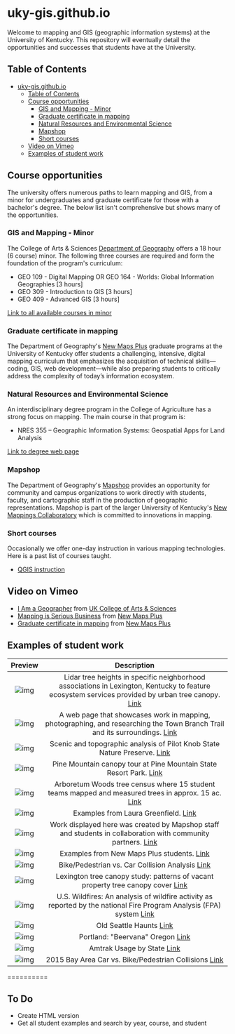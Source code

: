 # uky-gis.github.io
Welcome to mapping and GIS (geographic information systems) at the University of Kentucky. This repository will eventually detail the opportunities and successes that students have at the University.

## Table of Contents

<!-- TOC depthFrom:1 depthTo:6 withLinks:1 updateOnSave:1 orderedList:0 -->

- [uky-gis.github.io](#uky-gisgithubio)
	- [Table of Contents](#table-of-contents)
	- [Course opportunities](#course-opportunities)
		- [GIS and Mapping - Minor](#gis-and-mapping-minor)
		- [Graduate certificate in mapping](#graduate-certificate-in-mapping)
		- [Natural Resources and Environmental Science](#natural-resources-and-environmental-science)
		- [Mapshop](#mapshop)
		- [Short courses](#short-courses)
	- [Video on Vimeo](#video-on-vimeo)
	- [Examples of student work](#examples-of-student-work)

<!-- /TOC -->


## Course opportunities

The university offers numerous paths to learn mapping and GIS, from a minor for undergraduates and graduate certificate for those with a bachelor's degree. The below list isn't comprehensive but shows many of the opportunities.

### GIS and Mapping - Minor
The College of Arts & Sciences [Department of Geography](https://geography.as.uky.edu/) offers a 18 hour (6 course) minor. The following three courses are required and form the foundation of the program's curriculum:

* GEO 109 - Digital Mapping OR GEO 164 - Worlds: Global Information Geographies [3 hours]
* GEO 309 - Introduction to GIS [3 hours]
* GEO 409 - Advanced GIS [3 hours]

[Link to all available courses in minor](http://www.uky.edu/academics/minor/as/mapping-and-gis-minor)

### Graduate certificate in mapping
The Department of Geography's [New Maps Plus](http://newmapsplus.uky.edu) graduate programs at the University of Kentucky offer students a challenging, intensive, digital mapping curriculum that emphasizes the acquisition of technical skills—coding, GIS, web development—while also preparing students to critically address the complexity of today’s information ecosystem.

### Natural Resources and Environmental Science
An interdisciplinary degree program in the College of Agriculture has a strong focus on mapping. The main course in that program is:

* NRES 355 – Geographic Information Systems: Geospatial Apps for Land Analysis

[Link to degree web page](https://nres.ca.uky.edu/)

### Mapshop

The Department of Geography's [Mapshop](http://newmaps.uky.edu/mapshop) provides an opportunity for community and campus organizations to work directly with students, faculty, and cartographic staff in the production of geographic representations. Mapshop is part of the larger University of Kentucky's [New Mappings Collaboratory](http://newmaps.uky.edu/) which is committed to innovations in mapping.


### Short courses

Occasionally we offer one-day instruction in various mapping technologies. Here is a past list of courses taught.

* [QGIS instruction](https://boydx.github.io/qgis/)

## Video on Vimeo

* <a href="https://vimeo.com/39893157">I Am a Geographer</a> from <a href="https://vimeo.com/ukartsci">UK College of Arts &amp; Sciences</a>
* <a href="https://vimeo.com/118823818">Mapping is Serious Business</a> from [New Maps Plus](http://newmapsplus.uky.edu)
* <a href="https://vimeo.com/118823650">Graduate certificate in mapping</a> from [New Maps Plus](http://newmapsplus.uky.edu)

## Examples of student work

| Preview       | Description     |
| :-------------: |:-------------:|
| ![img](https://i0.wp.com/farm5.staticflickr.com/4640/38302538375_fe4165cb8e_n.jpg) | Lidar tree heights in specific neighborhood associations in Lexington, Kentucky to feature ecosystem services provided by urban tree canopy.  [Link](https://rvirto01.github.io/NRE355_Tree_canopy_study/)   |
| ![img](https://i0.wp.com/www.outragegis.com/trails/wp-content/uploads/2017/06/Tbt-website.jpg)     | A web page that showcases work in mapping, photographing, and researching the Town Branch Trail and its surroundings.  [Link](https://reece2ke.github.io/geo409_site/)  |   
| ![img](https://i1.wp.com/www.outragegis.com/trails/wp-content/uploads/2016/11/PKSNP_website.jpg) | Scenic and topographic analysis of Pilot Knob State Nature Preserve. [Link](http://sweb.uky.edu/~blshea1/nre355/pksnp/)    |   
| ![img](https://geography.as.uky.edu/sites/default/files/PineMountainCanopyTour.jpg) |Pine Mountain canopy tour at Pine Mountain State Resort Park. [Link](http://sweb.uky.edu/~blshea1/nre355/pine-mountain-canopy-tour/)    |   
| ![img](https://geography.as.uky.edu/sites/default/files/BoydShearer_Lab3_ArboretumWoodsTreeCensus_700.jpg)   | Arboretum Woods tree census where 15 student teams mapped and measured trees in approx. 15 ac. [Link](http://sweb.uky.edu/~blshea1/ArboretumWoods/) |
| ![img](graphics/greenfield-examples.png)   | Examples from Laura Greenfield.  [Link](http://lfgreenfield.github.io/) |
| ![img](graphics/mapshop-examples.png)   | Work displayed here was created by Mapshop staff and students in collaboration with community partners.  [Link](http://mapshop.github.io/) |
| ![img](graphics/newmapsplus-examples.png)   | Examples from New Maps Plus students. [Link](http://newmapsplus.uky.edu/explore-new-maps) |
| ![img](graphics/car-collisions.jpg)   | Bike/Pedestrian vs. Car Collision Analysis [Link](https://boydx.github.io/collisions/) |
| ![img](graphics/tree-study.jpg)   | Lexington tree canopy study: patterns of vacant property tree canopy cover [Link](http://sweb.uky.edu/~blshea1/nre355/lexington-canopy-cover/) |
| ![img](graphics/wildfire.jpg)   | U.S. Wildfires: An analysis of wildfire activity as reported by the national Fire Program Analysis (FPA) system [Link](http://boydx.github.io/wildfires/) |
| ![img](graphics/seattle.png)   | Old Seattle Haunts [Link](https://jakec-uky.github.io/hometown-map/) |
| ![img](graphics/portland.png)   | Portland: "Beervana" Oregon [Link](https://jhannigan3.github.io/Portland-hometown-map/) |
| ![img](graphics/amtrack.png)   | Amtrak Usage by State [Link](https://nmp.carto.com/u/kerryg/builder/deca6676-7d91-4a90-b4c8-e566b290fa99/embed) |
| ![img](graphics/bay-area.png)   | 2015 Bay Area Car vs. Bike/Pedestrian Collisions [Link](https://nmp.carto.com/u/watkinsr/builder/3301c2a9-90c4-43a4-b11f-1cafd238df29/embed) |

==========

## To Do

* Create HTML version
* Get all student examples and search by year, course, and student
